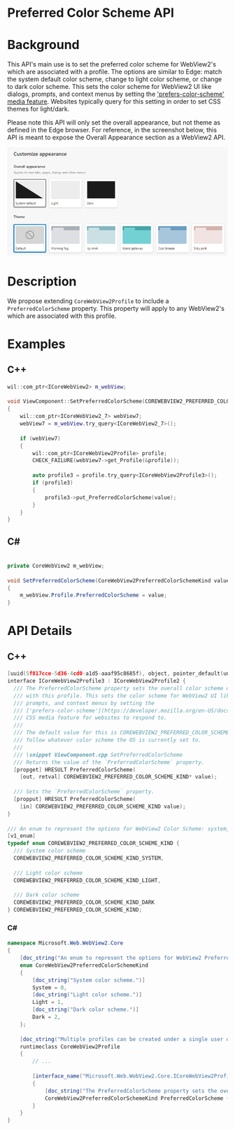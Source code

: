 Preferred Color Scheme API
===

# Background
This API's main use is to set the preferred color scheme for WebView2's which are associated with a profile. The options are similar to Edge: match the system default color scheme, change to light color scheme, or change to dark color scheme. This sets the color scheme for WebView2 UI like dialogs, prompts, and context menus by setting the ['prefers-color-scheme'](https://developer.mozilla.org/en-US/docs/Web/CSS/@media/prefers-color-scheme) [media feature](https://developer.mozilla.org/en-US/docs/Web/CSS/Media_Queries/Using_media_queries#media_features). Websites typically query for this setting in order to set CSS themes for light/dark.

Please note this API will only set the overall appearance, but not theme as defined in the Edge browser.
For reference, in the screenshot below, this API is meant to expose the Overall Appearance section as a WebView2 API.

![Edge Settings Appearance Page](https://github.com/MicrosoftEdge/WebView2Feedback/blob/api-appearance/specs/images/EdgeSettingsAppearance.png)

# Description
We propose extending `CoreWebView2Profile` to include a `PreferredColorScheme` property. This property will apply
to any WebView2's which are associated with this profile.

# Examples

## C++

```cpp
wil::com_ptr<ICoreWebView2> m_webView;

void ViewComponent::SetPreferredColorScheme(COREWEBVIEW2_PREFERRED_COLOR_SCHEME_KIND value)
{
    wil::com_ptr<ICoreWebView2_7> webView7;
    webView7 = m_webView.try_query<ICoreWebView2_7>();

    if (webView7)
    {
        wil::com_ptr<ICoreWebView2Profile> profile;
        CHECK_FAILURE(webView7->get_Profile(&profile));

        auto profile3 = profile.try_query<ICoreWebView2Profile3>();
        if (profile3)
        {
            profile3->put_PreferredColorScheme(value);
        }
    }
}
```

## C#

```c#

private CoreWebView2 m_webView;

void SetPreferredColorScheme(CoreWebView2PreferredColorSchemeKind value)
{
    m_webView.Profile.PreferredColorScheme = value;
}

```

# API Details
## C++
```cpp
[uuid(5f817cce-5d36-4cd0-a1d5-aaaf95c8685f), object, pointer_default(unique)]
interface ICoreWebView2Profile3 : ICoreWebView2Profile2 {
  /// The PreferredColorScheme property sets the overall color scheme of the WebView2's associated
  /// with this profile. This sets the color scheme for WebView2 UI like dialogs,
  /// prompts, and context menus by setting the
  /// ['prefers-color-scheme'](https://developer.mozilla.org/en-US/docs/Web/CSS/@media/prefers-color-scheme)
  /// CSS media feature for websites to respond to.
  ///
  /// The default value for this is COREWEBVIEW2_PREFERRED_COLOR_SCHEME_KIND_SYSTEM, which will
  /// follow whatever color scheme the OS is currently set to.
  ///
  /// \snippet ViewComponent.cpp SetPreferredColorScheme
  /// Returns the value of the `PreferredColorScheme` property.
  [propget] HRESULT PreferredColorScheme(
    [out, retval] COREWEBVIEW2_PREFERRED_COLOR_SCHEME_KIND* value);

  /// Sets the `PreferredColorScheme` property.
  [propput] HRESULT PreferredColorScheme(
    [in] COREWEBVIEW2_PREFERRED_COLOR_SCHEME_KIND value);
}

/// An enum to represent the options for WebView2 Color Scheme: system, light, or dark.
[v1_enum]
typedef enum COREWEBVIEW2_PREFERRED_COLOR_SCHEME_KIND {
  /// System color scheme
  COREWEBVIEW2_PREFERRED_COLOR_SCHEME_KIND_SYSTEM,

  /// Light color scheme
  COREWEBVIEW2_PREFERRED_COLOR_SCHEME_KIND_LIGHT,

  /// Dark color scheme
  COREWEBVIEW2_PREFERRED_COLOR_SCHEME_KIND_DARK
} COREWEBVIEW2_PREFERRED_COLOR_SCHEME_KIND;
```

### C#
```c#
namespace Microsoft.Web.WebView2.Core
{
    [doc_string("An enum to represent the options for WebView2 Preferred Color Scheme: system, light, or dark.")]
    enum CoreWebView2PreferredColorSchemeKind
    {
        [doc_string("System color scheme.")]
        System = 0,
        [doc_string("Light color scheme.")]
        Light = 1,
        [doc_string("Dark color scheme.")]
        Dark = 2,
    };

    [doc_string("Multiple profiles can be created under a single user data directory but with separated cookies, user preference settings, and various data storage etc..")]
    runtimeclass CoreWebView2Profile
    {
        // ...

        [interface_name("Microsoft.Web.WebView2.Core.ICoreWebView2Profile3")]
        {
            [doc_string("The PreferredColorScheme property sets the overall color scheme of the WebView2's associated with this profile. This sets the color scheme for WebView2 UI like dialogs, prompts, and context menus by setting the ['prefers-color-scheme'](https://developer.mozilla.org/en-US/docs/Web/CSS/@media/prefers-color-scheme) CSS media feature for websites to respond to. The default value for this is CoreWebView2PreferredColorSchemeKind.System, which will follow whatever color scheme the OS is currently set to.")]
            CoreWebView2PreferredColorSchemeKind PreferredColorScheme { get; set };
        }
    }
}
```
